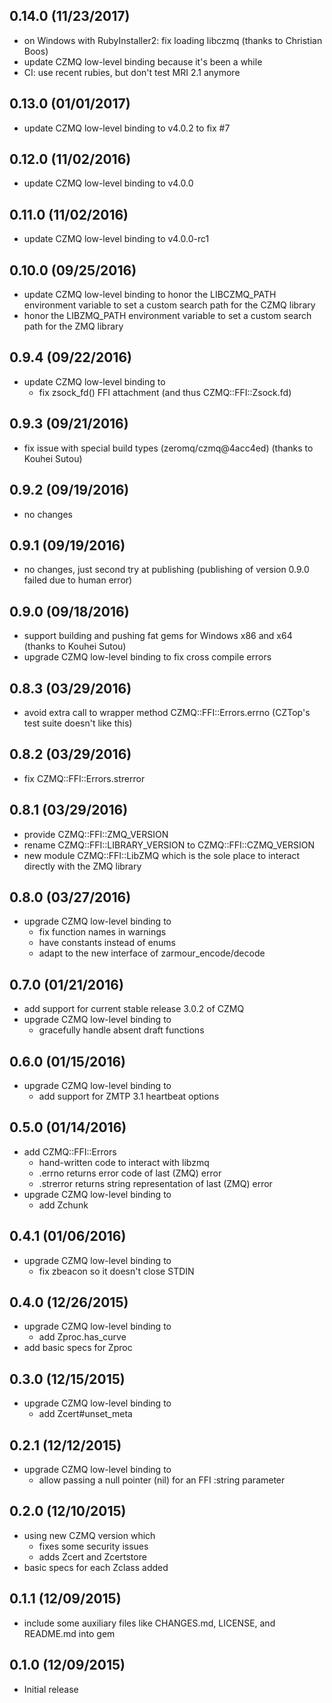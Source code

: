 0.14.0 (11/23/2017)
-----
* on Windows with RubyInstaller2: fix loading libczmq
  (thanks to Christian Boos)
* update CZMQ low-level binding because it's been a while
* CI: use recent rubies, but don't test MRI 2.1 anymore

0.13.0 (01/01/2017)
-----
* update CZMQ low-level binding to v4.0.2 to fix #7

0.12.0 (11/02/2016)
-----
* update CZMQ low-level binding to v4.0.0

0.11.0 (11/02/2016)
-----
* update CZMQ low-level binding to v4.0.0-rc1

0.10.0 (09/25/2016)
-----
* update CZMQ low-level binding to honor the LIBCZMQ_PATH environment variable
  to set a custom search path for the CZMQ library
* honor the LIBZMQ_PATH environment variable to set a custom search path for
  the ZMQ library

0.9.4 (09/22/2016)
-----
* update CZMQ low-level binding to
  - fix zsock_fd() FFI attachment (and thus CZMQ::FFI::Zsock.fd)

0.9.3 (09/21/2016)
-----
* fix issue with special build types (zeromq/czmq@4acc4ed)
  (thanks to Kouhei Sutou)

0.9.2 (09/19/2016)
-----
* no changes

0.9.1 (09/19/2016)
-----
* no changes, just second try at publishing (publishing of version 0.9.0 failed
  due to human error)

0.9.0 (09/18/2016)
-----
* support building and pushing fat gems for Windows x86 and x64
  (thanks to Kouhei Sutou)
* upgrade CZMQ low-level binding to fix cross compile errors

0.8.3 (03/29/2016)
-----
* avoid extra call to wrapper method CZMQ::FFI::Errors.errno (CZTop's test
  suite doesn't like this)

0.8.2 (03/29/2016)
-----
* fix CZMQ::FFI::Errors.strerror

0.8.1 (03/29/2016)
-----
* provide CZMQ::FFI::ZMQ_VERSION
* rename CZMQ::FFI::LIBRARY_VERSION to CZMQ::FFI::CZMQ_VERSION
* new module CZMQ::FFI::LibZMQ which is the sole place to interact directly
  with the ZMQ library

0.8.0 (03/27/2016)
-----
* upgrade CZMQ low-level binding to
  - fix function names in warnings
  - have constants instead of enums
  - adapt to the new interface of zarmour_encode/decode

0.7.0 (01/21/2016)
-----
* add support for current stable release 3.0.2 of CZMQ
* upgrade CZMQ low-level binding to
  - gracefully handle absent draft functions

0.6.0 (01/15/2016)
-----
* upgrade CZMQ low-level binding to
  - add support for ZMTP 3.1 heartbeat options

0.5.0 (01/14/2016)
-----
* add CZMQ::FFI::Errors
  - hand-written code to interact with libzmq
  - .errno returns error code of last (ZMQ) error
  - .strerror returns string representation of last (ZMQ) error
* upgrade CZMQ low-level binding to
  - add Zchunk

0.4.1 (01/06/2016)
-----
* upgrade CZMQ low-level binding to
  - fix zbeacon so it doesn't close STDIN

0.4.0 (12/26/2015)
-----
* upgrade CZMQ low-level binding to
  - add Zproc.has_curve
* add basic specs for Zproc

0.3.0 (12/15/2015)
-----
* upgrade CZMQ low-level binding to
  - add Zcert#unset_meta

0.2.1 (12/12/2015)
-----
* upgrade CZMQ low-level binding to
  - allow passing a null pointer (nil) for an FFI :string parameter

0.2.0 (12/10/2015)
-----
* using new CZMQ version which
  - fixes some security issues
  - adds Zcert and Zcertstore
* basic specs for each Zclass added

0.1.1 (12/09/2015)
-----
* include some auxiliary files like CHANGES.md, LICENSE, and README.md into gem

0.1.0 (12/09/2015)
-----
* Initial release
